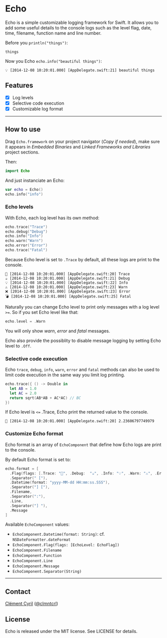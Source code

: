 # Echo

Echo is a simple customizable logging framework for Swift. It allows you to add some useful details to the console logs such as the level flag, date, time, filename, function name and line number.

Before you `println("things")`:

```
things
```

Now you Echo `echo.info("beautiful things")`:

```
💡 [2014-12-08 10:20:01.000] [AppDelegate.swift:21] beautiful things
```

## Features

- [x] Log levels
- [x] Selective code execution
- [x] Customizable log format

---

## How to use

Drag `Echo.framework` on your project navigator (*Copy if needed*), make sure it appears in *Embedded Binaries* and *Linked Frameworks and Libraries* project sections.

Then:

```swift
import Echo
```

And just instanciate an Echo:

```swift
var echo = Echo()
echo.info("info")
```

### Echo levels

With Echo, each log level has its own method:

```swift
echo.trace("Trace")
echo.debug("Debug")
echo.info("Info")
echo.warn("Warn")
echo.error("Error")
echo.trace("Fatal")
```

Because Echo level is set to `.Trace` by default, all these logs are print to the console.

```
💊 [2014-12-08 10:20:01.000] [AppDelegate.swift:20] Trace
☕️ [2014-12-08 10:20:01.000] [AppDelegate.swift:21] Debug
💡 [2014-12-08 10:20:01.000] [AppDelegate.swift:22] Info
⚠️ [2014-12-08 10:20:01.000] [AppDelegate.swift:23] Warn
❌ [2014-12-08 10:20:01.000] [AppDelegate.swift:23] Error
💣 [2014-12-08 10:20:01.000] [AppDelegate.swift:25] Fatal
```

Naturally you can change Echo level to print only messages with a log level `>=`. So if you set Echo level like that:

```swift
echo.level = .Warn
```

You will only show *warn*, *error* and *fatal* messages.

Echo also provide the possiblity to disable message logging by setting Echo level to `.Off`.

### Selective code execution

Echo `trace`, `debug`, `info`, `warn`, `error` and `fatal` methods can also be used to limit code execution in the same way you limit log printing.

```swift
echo.trace({ () -> Double in
  let AB = 1.0
  let AC = 2.0
  return sqrt(AB*AB + AC*AC) // BC
})
```

If Echo level is `<=` .Trace, Echo print the returned value to the console.

```
💊 [2014-12-08 10:20:01.000] [AppDelegate.swift:20] 2.23606797749979
```

### Customize Echo format

Echo format is an array of `EchoComponent` that define how Echo logs are print to the console. 

By default Echo format is set to:

```swift
echo.format = [
  .Flag(flags: [.Trace: "💊", .Debug:  "☕️", .Info: "💡", .Warn: "⚠️", .Error: "❌", .Fatal: "💣", .Off: "😶"]),
  .Separator(" ["),
  .Datetime(format: "yyyy-MM-dd HH:mm:ss.SSS"),
  .Separator("] ["),
  .Filename,
  .Separator(":"),
  .Line,
  .Separator("] "),
  .Message
]
```

Available `EchoComponent` values:

* `EchoComponent.Datetime(format: String)`: cf. `NSDateFormatter.dateFormat`
* `EchoComponent.Flag(flags: [EchoLevel: EchoFlag])`
* `EchoComponent.Filename`
* `EchoComponent.Function`
* `EchoComponent.Line`
* `EchoComponent.Message`
* `EchoComponent.Separator(String)`

---

## Contact

[Clément Cyril](https://github.com/clmntcrl) ([@clmntcrl](https://twitter.com/clmntcrl))

## License

Echo is released under the MIT license. See LICENSE for details.
